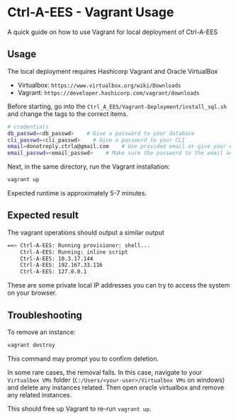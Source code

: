 # Ctrl-A-EES - Vagrant Usage

A quick guide on how to use Vagrant for local deployment of Ctrl-A-EES

## Usage

The local deployment requires Hashicorp Vagrant and Oracle VirtualBox

- Virtualbox: `https://www.virtualbox.org/wiki/Downloads`
- Vagrant: `https://developer.hashicorp.com/vagrant/downloads`

Before starting, go into the `Ctrl_A_EES/Vagrant-Deployment/install_sql.sh` and change the <change-me> tags to the correct items.

```bash
# credentials
db_passwd=<db_passwd>    # Give a password to your database
cli_passwd=<cli_passwd>    # Give a password to your CLI
email=donotreply.ctrla@gmail.com    # Use provided email or give your own email account
email_passwd=<email_passwd>    # Make sure the password to the email account works
```

Next, in the same directory, run the Vagrant installation:

```bash
vagrant up
```

Expected runtime is approximately 5-7 minutes.

## Expected result

The vagrant operations should output a similar output

```bash
==> Ctrl-A-EES: Running provisioner: shell...
    Ctrl-A-EES: Running: inline script
    Ctrl-A-EES: 10.3.17.144
    Ctrl-A-EES: 192.167.33.116
    Ctrl-A-EES: 127.0.0.1
```

These are some private local IP addresses you can try to access the system on your browser.


## Troubleshooting

To remove an instance:

```bash
vagrant destroy
```

This command may prompt you to confirm deletion.

In some rare cases, the removal fails. In this case, navigate to your `Virtualbox VMs` folder (`C:/Users/<your-user>/Virtualbox VMs` on windows) and delete any instances related. Then open oracle virtualbox and remove any related instances.

This should free up Vagrant to re-run `vagrant up`.

